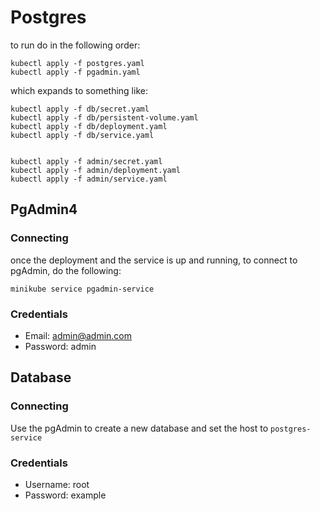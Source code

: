 # Postgres

to run do in the following order:

```
kubectl apply -f postgres.yaml
kubectl apply -f pgadmin.yaml
```

which expands to something like:

```
kubectl apply -f db/secret.yaml
kubectl apply -f db/persistent-volume.yaml
kubectl apply -f db/deployment.yaml
kubectl apply -f db/service.yaml


kubectl apply -f admin/secret.yaml
kubectl apply -f admin/deployment.yaml
kubectl apply -f admin/service.yaml
```


## PgAdmin4

### Connecting

once the deployment and the service is up and running, to connect to pgAdmin, do the following:

`minikube service pgadmin-service`

### Credentials

- Email: admin@admin.com
- Password: admin

## Database

### Connecting

Use the pgAdmin to create a new database and set the host to `postgres-service`

### Credentials

- Username: root
- Password: example